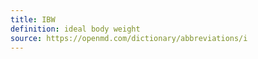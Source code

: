 ```yaml
---
title: IBW
definition: ideal body weight
source: https://openmd.com/dictionary/abbreviations/i
---
```

